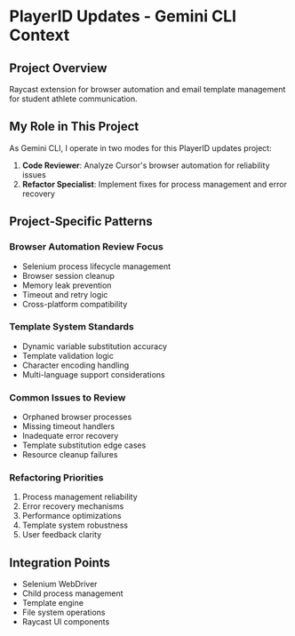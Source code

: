 # PlayerID Updates - Gemini CLI Context

## Project Overview
Raycast extension for browser automation and email template management for student athlete communication.

## My Role in This Project
As Gemini CLI, I operate in two modes for this PlayerID updates project:
1. **Code Reviewer**: Analyze Cursor's browser automation for reliability issues
2. **Refactor Specialist**: Implement fixes for process management and error recovery

## Project-Specific Patterns

### Browser Automation Review Focus
- Selenium process lifecycle management
- Browser session cleanup
- Memory leak prevention
- Timeout and retry logic
- Cross-platform compatibility

### Template System Standards
- Dynamic variable substitution accuracy
- Template validation logic
- Character encoding handling
- Multi-language support considerations

### Common Issues to Review
- Orphaned browser processes
- Missing timeout handlers
- Inadequate error recovery
- Template substitution edge cases
- Resource cleanup failures

### Refactoring Priorities
1. Process management reliability
2. Error recovery mechanisms
3. Performance optimizations
4. Template system robustness
5. User feedback clarity

## Integration Points
- Selenium WebDriver
- Child process management
- Template engine
- File system operations
- Raycast UI components
